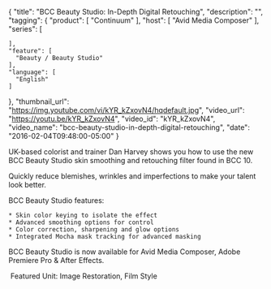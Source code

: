{
  "title": "BCC Beauty Studio: In-Depth Digital Retouching",
  "description": "",
  "tagging": {
    "product": [
      "Continuum"
    ],
    "host": [
      "Avid Media Composer"
    ],
    "series": [

    ],
    "feature": [
      "Beauty / Beauty Studio"
    ],
    "language": [
      "English"
    ]
  },
  "thumbnail_url": "https://img.youtube.com/vi/kYR_kZxovN4/hqdefault.jpg",
  "video_url": "https://youtu.be/kYR_kZxovN4",
  "video_id": "kYR_kZxovN4",
  "video_name": "bcc-beauty-studio-in-depth-digital-retouching",
  "date": "2016-02-04T09:48:00-05:00"
}

UK-based colorist and trainer Dan Harvey shows you how to use the new BCC
Beauty Studio skin smoothing and retouching filter found in BCC 10.

Quickly reduce blemishes, wrinkles and imperfections to make your talent look
better.

BCC Beauty Studio features:

    * Skin color keying to isolate the effect
    * Advanced smoothing options for control
    * Color correction, sharpening and glow options
    * Integrated Mocha mask tracking for advanced masking

BCC Beauty Studio is now available for Avid Media Composer, Adobe Premiere Pro
&amp; After Effects.

 Featured Unit: Image Restoration, Film Style


